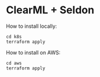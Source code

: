# ClearML + Seldon

How to install locally:

```
cd k8s
terraform apply
```


How to install on AWS:

```
cd aws
terraform apply
```

